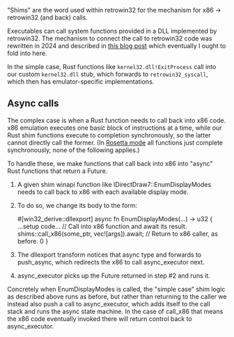 "Shims" are the word used within retrowin32 for the mechanism for x86 ->
retrowin32 (and back) calls.

Executables can call system functions provided in a DLL implemented by
retrowin32. The mechanism to connect the call to retrowin32 code was rewritten
in 2024 and described in
[this blog post](https://neugierig.org/software/blog/2024/09/retrowin32-syscalls.html)
which eventually I ought to fold into here.

In the simple case, Rust functions like `kernel32.dll!ExitProcess` call into our
custom `kernel32.dll` stub, which forwards to `retrowin32_syscall`, which then
has emulator-specific implementations.

## Async calls

The complex case is when a Rust function needs to call back into x86 code. x86
emulation executes one basic block of instructions at a time, while our Rust
shim functions execute to completion synchronously, so the latter cannot
directly call the former. (In [Rosetta mode](x86-64.md) all functions just
complete synchronously, none of the following applies.)

To handle these, we make functions that call back into x86 into "async" Rust
functions that return a Future.

1. A given shim winapi function like IDirectDraw7::EnumDisplayModes needs to
   call back to x86 with each available display mode.
2. To do so, we change its body to the form:

   #[win32_derive::dllexport] async fn EnumDisplayModes(...) -> u32 { ...setup
   code... // Call into x86 function and await its result.
   shims::call_x86(some_ptr, vec![args]).await; // Return to x86 caller, as
   before. 0 }
3. The dllexport transform notices that async type and forwards to push_async,
   which redirects the x86 to call async_executor next.
4. async_executor picks up the Future returned in step #2 and runs it.

Concretely when EnumDisplayModes is called, the "simple case" shim logic as
described above runs as before, but rather than returning to the caller we
instead also push a call to async_executor, which adds itself to the call stack
and runs the async state machine. In the case of call_x86 that means the x86
code eventually invoked there will return control back to async_executor.
